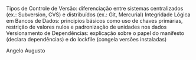 Tipos de Controle de Versão: diferenciação entre sistemas centralizados (ex.: Subversion, CVS) e distribuídos (ex.: Git, Mercurial)
Integridade Lógica em Bancos de Dados: princípios básicos como uso de chaves primárias, restrição de valores nulos e padronização de unidades nos dados
Versionamento de Dependências: explicação sobre o papel do manifesto (declara dependências) e do lockfile (congela versões instaladas)

Angelo Augusto
